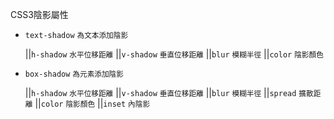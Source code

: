 CSS3陰影屬性
- `text-shadow` <small>為文本添加陰影</small>

	||`h-shadow` <small>水平位移距離</small>
	||`v-shadow` <small>垂直位移距離</small>
	||`blur` <small>模糊半徑</small>
	||`color` <small>陰影顏色</small>

- `box-shadow` <small>為元素添加陰影</small>

	||`h-shadow` <small>水平位移距離</small>
	||`v-shadow` <small>垂直位移距離</small>
	||`blur` <small>模糊半徑</small>
	||`spread` <small>擴散距離</small>
	||`color` <small>陰影顏色</small>
	||`inset` <small>內陰影</small>